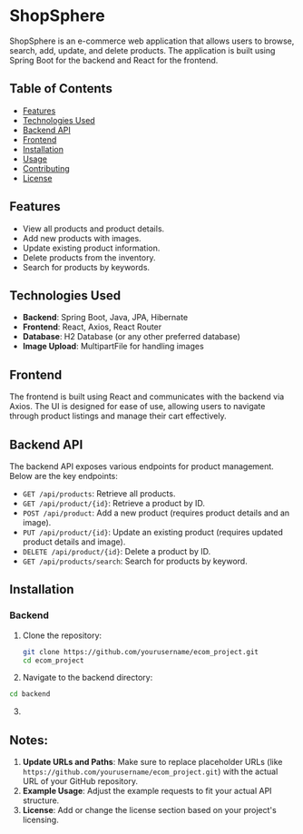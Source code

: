 # ShopSphere

ShopSphere is an e-commerce web application that allows users to browse, search, add, update, and delete products. The application is built using Spring Boot for the backend and React for the frontend.

## Table of Contents

- [Features](#features)
- [Technologies Used](#technologies-used)
- [Backend API](#backend-api)
- [Frontend](#frontend)
- [Installation](#installation)
- [Usage](#usage)
- [Contributing](#contributing)
- [License](#license)

## Features

- View all products and product details.
- Add new products with images.
- Update existing product information.
- Delete products from the inventory.
- Search for products by keywords.

## Technologies Used

- **Backend**: Spring Boot, Java, JPA, Hibernate
- **Frontend**: React, Axios, React Router
- **Database**: H2 Database (or any other preferred database)
- **Image Upload**: MultipartFile for handling images

## Frontend

The frontend is built using React and communicates with the backend via Axios. The UI is designed for ease of use, allowing users to navigate through product listings and manage their cart effectively.

## Backend API

The backend API exposes various endpoints for product management. Below are the key endpoints:

- `GET /api/products`: Retrieve all products.
- `GET /api/product/{id}`: Retrieve a product by ID.
- `POST /api/product`: Add a new product (requires product details and an image).
- `PUT /api/product/{id}`: Update an existing product (requires updated product details and image).
- `DELETE /api/product/{id}`: Delete a product by ID.
- `GET /api/products/search`: Search for products by keyword.

## Installation

### Backend

1. Clone the repository:
   ```bash
   git clone https://github.com/yourusername/ecom_project.git
   cd ecom_project
   ```
2. Navigate to the backend directory:

  ```bash
  cd backend
  ```
3. 

## Notes:

1. **Update URLs and Paths**: Make sure to replace placeholder URLs (like `https://github.com/yourusername/ecom_project.git`) with the actual URL of your GitHub repository.
2. **Example Usage**: Adjust the example requests to fit your actual API structure.
3. **License**: Add or change the license section based on your project's licensing.

